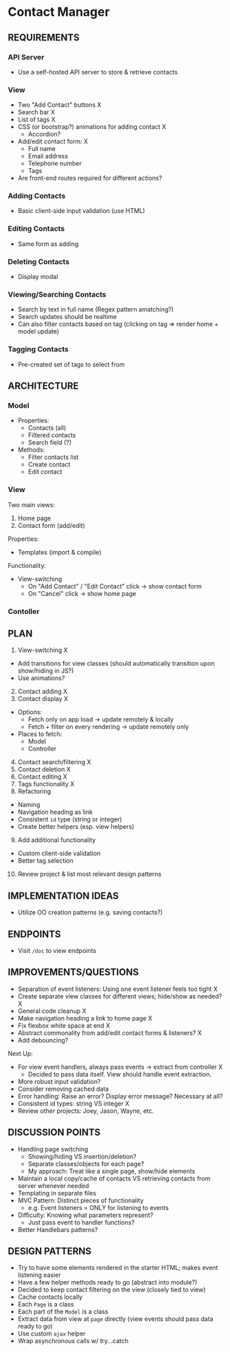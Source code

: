 # Contact Manager

## REQUIREMENTS

### API Server

- Use a self-hosted API server to store & retrieve contacts

### View

- Two "Add Contact" buttons X
- Search bar X
- List of tags X
- CSS (or bootstrap?) animations for adding contact X
  - Accordion?
- Add/edit contact form: X
  - Full name
  - Email address
  - Telephone number
  - Tags
- Are front-end routes required for different actions?

### Adding Contacts

- Basic client-side input validation (use HTML)

### Editing Contacts

- Same form as adding

### Deleting Contacts

- Display modal

### Viewing/Searching Contacts

- Search by text in full name (Regex pattern amatching?)
- Search updates should be realtime
- Can also filter contacts based on tag (clicking on tag => render home + model update)

### Tagging Contacts

- Pre-created set of tags to select from

## ARCHITECTURE

### Model

- Properties:
  - Contacts (all)
  - Filtered contacts
  - Search field (?)
- Methods:
  - Filter contacts list
  - Create contact
  - Edit contact

### View

Two main views:
1. Home page
2. Contact form (add/edit)

Properties:
- Templates (import & compile)

Functionality:
- View-switching
  - On "Add Contact" / "Edit Contact" click -> show contact form
  - On "Cancel" click -> show home page

### Contoller

## PLAN

1. View-switching X
  - Add transitions for view classes (should automatically transition upon show/hiding in JS?)
  - Use animations?
2. Contact adding X
3. Contact display X
  - Options:
    - Fetch only on app load -> update remotely & locally
    - Fetch + filter on every rendering -> update remotely only
  - Places to fetch:
    - Model
    - Controller
4. Contact search/filtering X
5. Contact deletion X
6. Contact editing X
7. Tags functionality X
8. Refactoring
  - Naming
  - Navigation heading as link
  - Consistent `id` type (string or integer)
  - Create better helpers (esp. view helpers)
9. Add additional functionality
  - Custom client-side validation
  - Better tag selection
10. Review project & list most relevant design patterns

## IMPLEMENTATION IDEAS

- Utilize OO creation patterns (e.g. saving contacts?)

## ENDPOINTS

- Visit `/doc` to view endpoints

## IMPROVEMENTS/QUESTIONS

- Separation of event listeners: Using one event listener feels too tight X
- Create separate view classes for different views; hide/show as needed? X
- General code cleanup X
- Make navigation heading a link to home page X
- Fix flexbox white space at end X
- Abstract commonality from add/edit contact forms & listeners? X
- Add debouncing?

Next Up:
- For view event handlers, always pass events -> extract from controller X
  - Decided to pass data itself. View should handle event extraction.
- More robust input validation?
- Consider removing cached data
- Error handling: Raise an error? Display error message? Necessary at all?
- Consistent id types: string VS integer X
- Review other projects: Joey, Jason, Wayne, etc.

## DISCUSSION POINTS

- Handling page switching
  - Showing/hiding VS insertion/deletion?
  - Separate classes/objects for each page?
  - My approach: Treat like a single page, show/hide elements
- Maintain a local copy/cache of contacts VS retrieving contacts from server whenever needed
- Templating in separate files
- MVC Pattern: Distinct pieces of functionality
  - e.g. Event listeners = ONLY for listening to events
- Difficulty: Knowing what parameters represent?
  - Just pass event to handler functions?
- Better Handlebars patterns?

## DESIGN PATTERNS

- Try to have some elements rendered in the starter HTML; makes event listening easier
- Have a few helper methods ready to go (abstract into module?)
- Decided to keep contact filtering on the view (closely tied to view)
- Cache contacts locally
- Each `Page` is a class
- Each part of the `Model` is a class
- Extract data from view at `page` directly (view events should pass data ready to go)
- Use custom `ajax` helper
- Wrap asynchronous calls w/ try...catch